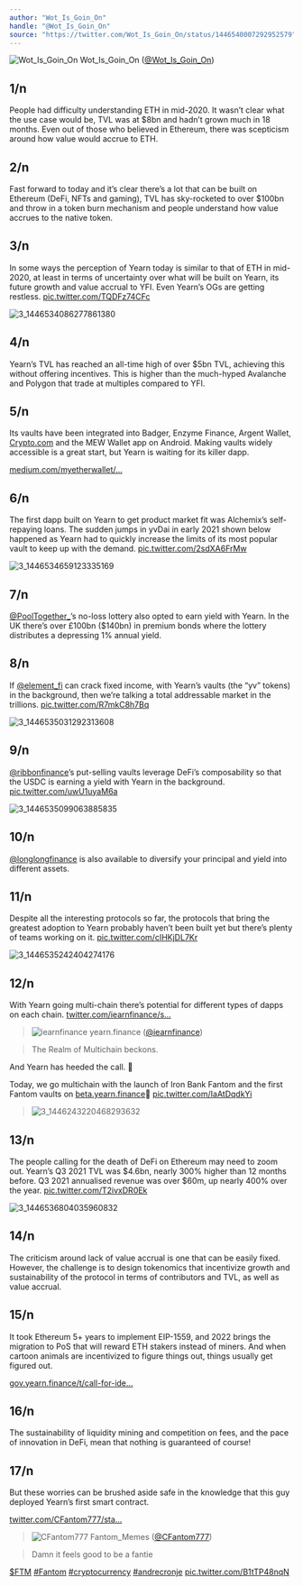```yaml
---
author: "Wot_Is_Goin_On"
handle: "@Wot_Is_Goin_On"
source: "https://twitter.com/Wot_Is_Goin_On/status/1446540007292952579"
---
```


![Wot_Is_Goin_On](Wot_Is_Goin_On-1333568900538232832.jpg)
Wot_Is_Goin_On ([@Wot_Is_Goin_On](https://twitter.com/Wot_Is_Goin_On))

## 1/n

People had difficulty understanding ETH in mid-2020. It wasn’t clear what the use case would be, TVL was at $8bn and hadn’t grown much in 18 months. Even out of those who believed in Ethereum, there was scepticism around how value would accrue to ETH.

## 2/n

Fast forward to today and it’s clear there’s a lot that can be built on Ethereum (DeFi, NFTs and gaming), TVL has sky-rocketed to over $100bn and throw in a token burn mechanism and people understand how value accrues to the native token.

## 3/n

In some ways the perception of Yearn today is similar to that of ETH in mid-2020, at least in terms of uncertainty over what will be built on Yearn, its future growth and value accrual to YFI. Even Yearn’s OGs are getting restless. [pic.twitter.com/TQDFz74CFc](https://twitter.com/Wot_Is_Goin_On/status/1446540013576065026/photo/1)

![3_1446534086277861380](3_1446534086277861380.jpg)

## 4/n

Yearn’s TVL has reached an all-time high of over $5bn TVL, achieving this without offering incentives. This is higher than the much-hyped Avalanche and Polygon that trade at multiples compared to YFI.

## 5/n

Its vaults have been integrated into Badger, Enzyme Finance, Argent Wallet, [Crypto.com](http://Crypto.com) and the MEW Wallet app on Android. Making vaults widely accessible is a great start, but Yearn is waiting for its killer dapp.

[medium.com/myetherwallet/…](https://medium.com/myetherwallet/introducing-yearn-vaults-on-mew-wallet-app-android-274818aa830e)

## 6/n

The first dapp built on Yearn to get product market fit was Alchemix’s self-repaying loans. The sudden jumps in yvDai in early 2021 shown below happened as Yearn had to quickly increase the limits of its most popular vault to keep up with the demand. [pic.twitter.com/2sdXA6FrMw](https://twitter.com/Wot_Is_Goin_On/status/1446540021121617947/photo/1)

![3_1446534659123335169](3_1446534659123335169.jpg)

## 7/n

[@PoolTogether\_](https://twitter.com/PoolTogether_)’s no-loss lottery also opted to earn yield with Yearn. In the UK there’s over £100bn ($140bn) in premium bonds where the lottery distributes a depressing 1% annual yield.

## 8/n

If [@element_fi](https://twitter.com/element_fi) can crack fixed income, with Yearn’s vaults (the “yv” tokens) in the background, then we’re talking a total addressable market in the trillions. [pic.twitter.com/R7mkC8h7Bq](https://twitter.com/Wot_Is_Goin_On/status/1446540026507038731/photo/1)

![3_1446535031292313608](3_1446535031292313608.jpg)

## 9/n

[@ribbonfinance](https://twitter.com/ribbonfinance)’s put-selling vaults leverage DeFi’s composability so that the USDC is earning a yield with Yearn in the background. [pic.twitter.com/uwU1uyaM6a](https://twitter.com/Wot_Is_Goin_On/status/1446540030340644870/photo/1)

![3_1446535099063885835](3_1446535099063885835.jpg)

## 10/n

[@longlongfinance](https://twitter.com/longlongfinance) is also available to diversify your principal and yield into different assets.

## 11/n

Despite all the interesting protocols so far, the protocols that bring the greatest adoption to Yearn probably haven’t been built yet but there’s plenty of teams working on it. [pic.twitter.com/cIHKjDL7Kr](https://twitter.com/Wot_Is_Goin_On/status/1446540036019736576/photo/1)

![3_1446535242404274176](3_1446535242404274176.jpg)

## 12/n

With Yearn going multi-chain there’s potential for different types of dapps on each chain. [twitter.com/iearnfinance/s…](https://twitter.com/iearnfinance/status/1446243257336229912?s=20)

> ![iearnfinance](earnfinance-1223779978459770880.jpg)
> yearn.finance ([@iearnfinance](https://twitter.com/iearnfinance))

> The Realm of Multichain beckons.

And Yearn has heeded the call. 📯

Today, we go multichain with the launch of Iron Bank Fantom and the first Fantom vaults on [beta.yearn.finance](http://beta.yearn.finance)🧵 [pic.twitter.com/IaAtDqdkYi](https://twitter.com/iearnfinance/status/1446243257336229912/photo/1)

> ![3_1446243220468293632](3_1446243220468293632.jpg)

## 13/n

The people calling for the death of DeFi on Ethereum may need to zoom out. Yearn’s Q3 2021 TVL was $4.6bn, nearly 300% higher than 12 months before. Q3 2021 annualised revenue was over $60m, up nearly 400% over the year. [pic.twitter.com/T2ivxDR0Ek](https://twitter.com/Wot_Is_Goin_On/status/1446540042210512906/photo/1)

![3_1446536804035960832](3_1446536804035960832.jpg)

## 14/n

The criticism around lack of value accrual is one that can be easily fixed. However, the challenge is to design tokenomics that incentivize growth and sustainability of the protocol in terms of contributors and TVL, as well as value accrual.

## 15/n

It took Ethereum 5+ years to implement EIP-1559, and 2022 brings the migration to PoS that will reward ETH stakers instead of miners. And when cartoon animals are incentivized to figure things out, things usually get figured out.

[gov.yearn.finance/t/call-for-ide…](https://gov.yearn.finance/t/call-for-ideas-yfi-tokenomics-revamp/11573/5)

## 16/n

The sustainability of liquidity mining and competition on fees, and the pace of innovation in DeFi, mean that nothing is guaranteed of course!

## 17/n

But these worries can be brushed aside safe in the knowledge that this guy deployed Yearn’s first smart contract.

[twitter.com/CFantom777/sta…](https://twitter.com/CFantom777/status/1446366012421468162?s=20)

> ![CFantom777](CFantom777-1387931745832497152.jpg)
> Fantom_Memes ([@CFantom777](https://twitter.com/CFantom777))

> Damn it feels good to be a fantie

[$FTM](https://twitter.com/search?q=%24FTM) [#Fantom](https://twitter.com/hashtag/Fantom) [#cryptocurrency](https://twitter.com/hashtag/cryptocurrency) [#andrecronje](https://twitter.com/hashtag/andrecronje) [pic.twitter.com/B1tTP48nqN](https://twitter.com/CFantom777/status/1446366012421468162/video/1)
